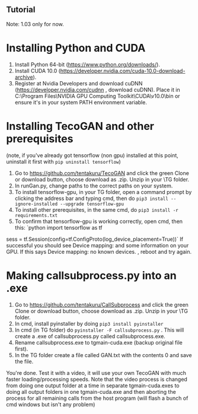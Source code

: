 ## Tutorial
Note: 1.03 only for now.

# Installing Python and CUDA
1. Install Python 64-bit (https://www.python.org/downloads/).
2. Install CUDA 10.0 (https://developer.nvidia.com/cuda-10.0-download-archive).
3. Register at Nvidia Developers and download cuDNN (https://developer.nvidia.com/cudnn , download cuDNN). Place it in C:\Program Files\NVIDIA GPU Computing Toolkit\CUDA\v10.0\bin or ensure it's in your system PATH environment variable.

# Installing TecoGAN and other prerequisites
(note, if you've already got tensorflow (non gpu) installed at this point, uninstall it first with `pip uninstall tensorflow`)
1. Go to https://github.com/tentakuru/TecoGAN and click the green Clone or download button, choose download as .zip. Unzip in your \TG folder.
2. In runGan.py, change paths to the correct paths on your system.
3. To install tensorflow-gpu, in your TG folder, open a command prompt by clicking the address bar and typing cmd, then do `pip3 install --ignore-installed --upgrade tensorflow-gpu`
4. To install other prerequisites, in the same cmd, do `pip3 install -r requirements.txt`
5. To confirm that tensorflow-gpu is working correctly, open cmd, then this:
`python
import tensorflow as tf

sess = tf.Session(config=tf.ConfigProto(log_device_placement=True))`
If successful you should see Device mapping: and some information on your GPU. If this says Device mapping: no known devices. , reboot and try again.

# Making callsubprocess.py into an .exe
1. Go to https://github.com/tentakuru/CallSubprocess and click the green Clone or download button, choose download as .zip. Unzip in your \TG folder.
1. In cmd, install pyinstaller by doing `pip3 install pyinstaller`
2. In cmd (in TG folder) do `pyinstaller -F callsubprocess.py` . This will create a .exe of callsubprocess.py called callsubprocess.exe. 
3. Rename callsubprocess.exe to tgmain-cuda.exe (backup original file first).
4. In the TG folder create a file called GAN.txt with the contents 0 and save the file.

You're done. Test it with a video, it will use your own TecoGAN with much faster loading/processing speeds. 
Note that the video process is changed from doing one output folder at a time in separate tgmain-cuda.exes to doing all output folders in one tgmain-cuda.exe and then aborting the process for all remaining calls from the host program (will flash a bunch of cmd windows but isn't any problem)
